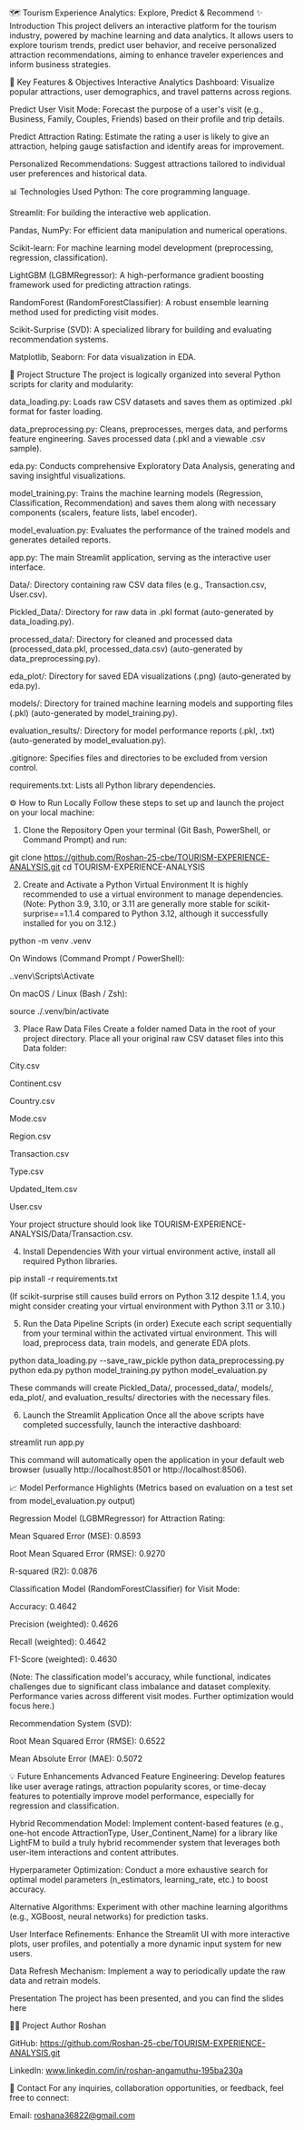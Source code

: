 🗺️ Tourism Experience Analytics: Explore, Predict & Recommend
✨ Introduction
This project delivers an interactive platform for the tourism industry, powered by machine learning and data analytics. It allows users to explore tourism trends, predict user behavior, and receive personalized attraction recommendations, aiming to enhance traveler experiences and inform business strategies.

🚀 Key Features & Objectives
Interactive Analytics Dashboard: Visualize popular attractions, user demographics, and travel patterns across regions.

Predict User Visit Mode: Forecast the purpose of a user's visit (e.g., Business, Family, Couples, Friends) based on their profile and trip details.

Predict Attraction Rating: Estimate the rating a user is likely to give an attraction, helping gauge satisfaction and identify areas for improvement.

Personalized Recommendations: Suggest attractions tailored to individual user preferences and historical data.

📊 Technologies Used
Python: The core programming language.

Streamlit: For building the interactive web application.

Pandas, NumPy: For efficient data manipulation and numerical operations.

Scikit-learn: For machine learning model development (preprocessing, regression, classification).

LightGBM (LGBMRegressor): A high-performance gradient boosting framework used for predicting attraction ratings.

RandomForest (RandomForestClassifier): A robust ensemble learning method used for predicting visit modes.

Scikit-Surprise (SVD): A specialized library for building and evaluating recommendation systems.

Matplotlib, Seaborn: For data visualization in EDA.

📂 Project Structure
The project is logically organized into several Python scripts for clarity and modularity:

data_loading.py: Loads raw CSV datasets and saves them as optimized .pkl format for faster loading.

data_preprocessing.py: Cleans, preprocesses, merges data, and performs feature engineering. Saves processed data (.pkl and a viewable .csv sample).

eda.py: Conducts comprehensive Exploratory Data Analysis, generating and saving insightful visualizations.

model_training.py: Trains the machine learning models (Regression, Classification, Recommendation) and saves them along with necessary components (scalers, feature lists, label encoder).

model_evaluation.py: Evaluates the performance of the trained models and generates detailed reports.

app.py: The main Streamlit application, serving as the interactive user interface.

Data/: Directory containing raw CSV data files (e.g., Transaction.csv, User.csv).

Pickled_Data/: Directory for raw data in .pkl format (auto-generated by data_loading.py).

processed_data/: Directory for cleaned and processed data (processed_data.pkl, processed_data.csv) (auto-generated by data_preprocessing.py).

eda_plot/: Directory for saved EDA visualizations (.png) (auto-generated by eda.py).

models/: Directory for trained machine learning models and supporting files (.pkl) (auto-generated by model_training.py).

evaluation_results/: Directory for model performance reports (.pkl, .txt) (auto-generated by model_evaluation.py).

.gitignore: Specifies files and directories to be excluded from version control.

requirements.txt: Lists all Python library dependencies.

⚙️ How to Run Locally
Follow these steps to set up and launch the project on your local machine:

1. Clone the Repository
Open your terminal (Git Bash, PowerShell, or Command Prompt) and run:

git clone https://github.com/Roshan-25-cbe/TOURISM-EXPERIENCE-ANALYSIS.git
cd TOURISM-EXPERIENCE-ANALYSIS

2. Create and Activate a Python Virtual Environment
It is highly recommended to use a virtual environment to manage dependencies.
(Note: Python 3.9, 3.10, or 3.11 are generally more stable for scikit-surprise==1.1.4 compared to Python 3.12, although it successfully installed for you on 3.12.)

python -m venv .venv

On Windows (Command Prompt / PowerShell):

.\.venv\Scripts\Activate

On macOS / Linux (Bash / Zsh):

source ./.venv/bin/activate

3. Place Raw Data Files
Create a folder named Data in the root of your project directory.
Place all your original raw CSV dataset files into this Data folder:

City.csv

Continent.csv

Country.csv

Mode.csv

Region.csv

Transaction.csv

Type.csv

Updated_Item.csv

User.csv

Your project structure should look like TOURISM-EXPERIENCE-ANALYSIS/Data/Transaction.csv.

4. Install Dependencies
With your virtual environment active, install all required Python libraries.

pip install -r requirements.txt

(If scikit-surprise still causes build errors on Python 3.12 despite 1.1.4, you might consider creating your virtual environment with Python 3.11 or 3.10.)

5. Run the Data Pipeline Scripts (in order)
Execute each script sequentially from your terminal within the activated virtual environment. This will load, preprocess data, train models, and generate EDA plots.

python data_loading.py --save_raw_pickle
python data_preprocessing.py
python eda.py
python model_training.py
python model_evaluation.py

These commands will create Pickled_Data/, processed_data/, models/, eda_plot/, and evaluation_results/ directories with the necessary files.

6. Launch the Streamlit Application
Once all the above scripts have completed successfully, launch the interactive dashboard:

streamlit run app.py

This command will automatically open the application in your default web browser (usually http://localhost:8501 or http://localhost:8506).

📈 Model Performance Highlights
(Metrics based on evaluation on a test set from model_evaluation.py output)

Regression Model (LGBMRegressor) for Attraction Rating:

Mean Squared Error (MSE): 0.8593

Root Mean Squared Error (RMSE): 0.9270

R-squared (R2): 0.0876

Classification Model (RandomForestClassifier) for Visit Mode:

Accuracy: 0.4642

Precision (weighted): 0.4626

Recall (weighted): 0.4642

F1-Score (weighted): 0.4630

(Note: The classification model's accuracy, while functional, indicates challenges due to significant class imbalance and dataset complexity. Performance varies across different visit modes. Further optimization would focus here.)

Recommendation System (SVD):

Root Mean Squared Error (RMSE): 0.6522

Mean Absolute Error (MAE): 0.5072

💡 Future Enhancements
Advanced Feature Engineering: Develop features like user average ratings, attraction popularity scores, or time-decay features to potentially improve model performance, especially for regression and classification.

Hybrid Recommendation Model: Implement content-based features (e.g., one-hot encode AttractionType, User_Continent_Name) for a library like LightFM to build a truly hybrid recommender system that leverages both user-item interactions and content attributes.

Hyperparameter Optimization: Conduct a more exhaustive search for optimal model parameters (n_estimators, learning_rate, etc.) to boost accuracy.

Alternative Algorithms: Experiment with other machine learning algorithms (e.g., XGBoost, neural networks) for prediction tasks.

User Interface Refinements: Enhance the Streamlit UI with more interactive plots, user profiles, and potentially a more dynamic input system for new users.

Data Refresh Mechanism: Implement a way to periodically update the raw data and retrain models.

Presentation
The project has been presented, and you can find the slides here

🧑‍💻 Project Author
Roshan

GitHub: https://github.com/Roshan-25-cbe/TOURISM-EXPERIENCE-ANALYSIS.git

LinkedIn: www.linkedin.com/in/roshan-angamuthu-195ba230a

📧 Contact
For any inquiries, collaboration opportunities, or feedback, feel free to connect:

Email: roshana36822@gmail.com
